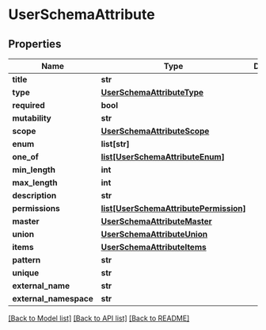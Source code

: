 # UserSchemaAttribute

## Properties
Name | Type | Description | Notes
------------ | ------------- | ------------- | -------------
**title** | **str** |  | [optional] 
**type** | [**UserSchemaAttributeType**](UserSchemaAttributeType.md) |  | [optional] 
**required** | **bool** |  | [optional] 
**mutability** | **str** |  | [optional] 
**scope** | [**UserSchemaAttributeScope**](UserSchemaAttributeScope.md) |  | [optional] 
**enum** | **list[str]** |  | [optional] 
**one_of** | [**list[UserSchemaAttributeEnum]**](UserSchemaAttributeEnum.md) |  | [optional] 
**min_length** | **int** |  | [optional] 
**max_length** | **int** |  | [optional] 
**description** | **str** |  | [optional] 
**permissions** | [**list[UserSchemaAttributePermission]**](UserSchemaAttributePermission.md) |  | [optional] 
**master** | [**UserSchemaAttributeMaster**](UserSchemaAttributeMaster.md) |  | [optional] 
**union** | [**UserSchemaAttributeUnion**](UserSchemaAttributeUnion.md) |  | [optional] 
**items** | [**UserSchemaAttributeItems**](UserSchemaAttributeItems.md) |  | [optional] 
**pattern** | **str** |  | [optional] 
**unique** | **str** |  | [optional] 
**external_name** | **str** |  | [optional] 
**external_namespace** | **str** |  | [optional] 

[[Back to Model list]](../README.md#documentation-for-models) [[Back to API list]](../README.md#documentation-for-api-endpoints) [[Back to README]](../README.md)

